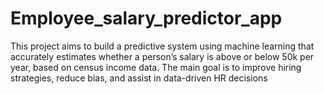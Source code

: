 # Employee_salary_predictor_app
This project aims to build a predictive system using machine learning that accurately estimates whether a person’s salary is above or below 50k per year, based on census income data. The main goal is to improve hiring strategies, reduce bias, and assist in data-driven HR decisions
